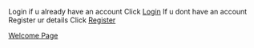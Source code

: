 Login if u already have an account
Click [Login](Login.html)
If u dont have an account Register ur details
Click [Register](Register.html)

[Welcome Page](welcome.xd)
